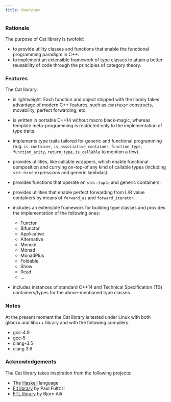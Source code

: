 ```yaml
---
title: Overview
---
```


### Rationale 


The purpose of Cat library is twofold: 

* to provide utility classes and functions that enable the functional programming paradigm in C++. 
* to implement an extensible framework of type classes to attain a better reusability of code 
through the principles of category theory.


### Features

The Cat library:

* is lightweight. Each function and object shipped with the library
takes advantage of modern C++ features, such as `constexpr` constructs, movability, 
perfect forwarding, etc.
* is written in portable C++14 without macro black-magic, whereas 
template meta-programming is restricted only to the implementation of type traits.
* implements type traits tailored for generic and functional programming (e.g. `is_container`, 
`is_associative_container`, `function_type`, `function_arity`, `return_type`, `is_callable` to mention a few).
* provides utilities, like callable wrappers, which enable functional composition and 
currying on-top-of any kind of callable types (including `std::bind` expressions 
and generic lambdas).
* provides functions that operate on `std::tuple` and generic containers. 
* provides utilities that enable perfect forwarding from L/R value containers 
by means of `forward_as` and `forward_iterator`.  
* includes an extensible framework for building type classes and provides the
implementation of the following ones:
    * Functor
    * Bifunctor
    * Applicative
    * Alternative 
    * Monoid 
    * Monad
    * MonadPlus
    * Foldable
    * Show
    * Read
    * ...

* includes instances of standard C++14 and Technical Specification (TS) containers/types for the above-mentioned type classes.

### Notes

At the present moment the Cat library is tested under Linux with both glibcxx and libc++
library and with the following compilers:
    
* gcc-4.9
* gcc-5 
* clang-3.5 
* clang 3.6 


### Acknowledgements

The Cat library takes inspiration from the following projects:

* The [Haskell](https://www.haskell.org) language
* [Fit library](https://github.com/pfultz2/Fit) by Paul Fultz II
* [FTL library](https://github.com/beark/ftl) by Bjorn Aili

